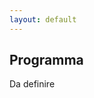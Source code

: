 ```yaml
---
layout: default
---
```

## Programma

Da definire
<!-- Programma di massima, potrà essere modificato durante il corso.
* Richiami di statistica bayesiana e apprendimento bayesiano `10 ore`
* Modelli grafici e reti bayesiane `10 ore`
* Supervised learning `30 ore`
	* Regressione (lineare e non) e regolarizzazione
	* Feature selection, cenni
	* Classificazione lineare: LDA di Fisher, perceptron
	* Naive bayes
	* Modelli generativi per la classificazione
	* Modelli discriminativi per la classificazione, regressione logistica
	* Support vector machines, kernel
	* Reti neurali “tradizionali”
	* Modelli non parametrici: knn e Parzen windows
	* Ensemble models: bagging, boosting, alberi di decisione e random forests
* Unsupervised learning `20 ore`
	* Clustering: k-means, mixture models, processi di Dirichlet (cenni), spectral clustering
	* Algoritmo di expectation maximization
	* Dimensionality reduction: Principal component analysis, Probabilistic principal component analysis, Factor analysis, Manifold
	* Modelli temporali: Hidden Markov models
* Testo, pair matrices e recommenders `10 ore`
	* Latent semantic analysis, Non negative matrix factorization
	* Modelli di testo (coppie): Probabilistic latent semantic analysis, Latent Dirichlet allocation, topic models
* Metodi montecarlo per l'inferenza approssimata (cenni)
* Deep learning (cenni)`10 ore`-->

